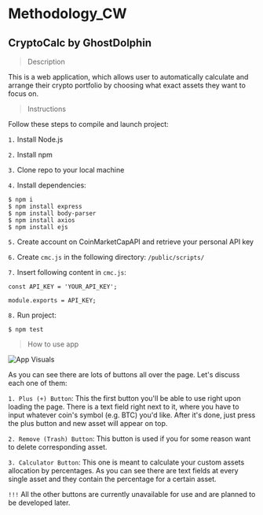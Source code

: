 # Methodology_CW

## CryptoCalc by GhostDolphin

>Description

This is a web application, which allows user to automatically calculate and arrange their crypto portfolio by choosing what exact assets they want to focus on.

>Instructions

Follow these steps to compile and launch project:

`1.` Install Node.js

`2.` Install npm

`3.` Clone repo to your local machine

`4.` Install dependencies:
```
$ npm i
$ npm install express
$ npm install body-parser
$ npm install axios
$ npm install ejs
```

`5.` Create account on CoinMarketCapAPI and retrieve your personal API key

`6.` Create `cmc.js` in the following directory: `/public/scripts/`

`7.` Insert following content in `cmc.js`:
```
const API_KEY = 'YOUR_API_KEY';

module.exports = API_KEY;
```

`8.` Run project:
```
$ npm test
```

>How to use app

![App Visuals](https://i.imgur.com/ZsxghK7.png)

As you can see there are lots of buttons all over the page. Let's discuss each one of them:

`1. Plus (+) Button`: This the first button you'll be able to use right upon loading the page. There is a text field right next to it, where you have to input whatever coin's symbol (e.g. BTC) you'd like. After it's done, just press the plus button and new asset will appear on top.

`2. Remove (Trash) Button`: This button is used if you for some reason want to delete corresponding asset.

`3. Calculator Button`: This one is meant to calculate your custom assets allocation by percentages. As you can see there are text fields at every single asset and they contain the percentage for a certain asset.

`!!!` All the other buttons are currently unavailable for use and are planned to be developed later.
